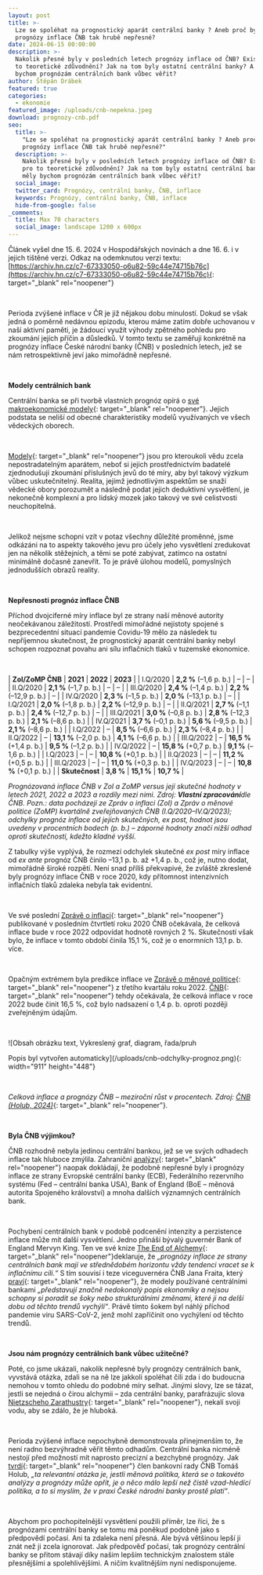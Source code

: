 ```yaml
---
layout: post
title: >-
  Lze se spoléhat na prognostický aparát centrální banky ? Aneb proč byly
  prognózy inflace ČNB tak hrubě nepřesné?
date: 2024-06-15 00:00:00
description: >-
  Nakolik přesné byly v posledních letech prognózy inflace od ČNB? Existuje pro
  to teoretické zdůvodnění? Jak na tom byly ostatní centrální banky? A měly
  bychom prognózám centrálních bank vůbec věřit?
author: Štěpán Drábek
featured: true
categories:
  - ekonomie
featured_image: /uploads/cnb-nepekna.jpeg
download: prognozy-cnb.pdf
seo:
  title: >-
    "Lze se spoléhat na prognostický aparát centrální banky ? Aneb proč byly
    prognózy inflace ČNB tak hrubě nepřesné?"
  description: >-
    Nakolik přesné byly v posledních letech prognózy inflace od ČNB? Existuje
    pro to teoretické zdůvodnění? Jak na tom byly ostatní centrální banky? A
    měly bychom prognózám centrálních bank vůbec věřit?
  social_image:
  twitter_card: Prognózy, centrální banky, ČNB, inflace
  keywords: Prognózy, centrální banky, ČNB, inflace
  hide-from-google: false
_comments:
  title: Max 70 characters
  social_image: landscape 1200 x 600px
---
```

Článek vyšel dne 15. 6. 2024 v Hospodářských novinách a dne 16. 6. i v jejich tištěné verzi. Odkaz na odemknutou verzi textu: [https://archiv.hn.cz/c7-67333050-o6u82-59c44e74715b76c](https://archiv.hn.cz/c7-67333050-o6u82-59c44e74715b76c){: target="_blank" rel="noopener"}

&nbsp;

Perioda zvýšené inflace v ČR je již nějakou dobu minulostí. Dokud se však jedná o poměrně nedávnou epizodu, kterou máme zatím dobře uchovanou v naší aktivní paměti, je žádoucí využít výhody zpětného pohledu pro zkoumání jejích příčin a důsledků. V tomto textu se zaměřuji konkrétně na prognózy inflace České národní banky (ČNB) v posledních letech, jež se nám retrospektivně jeví jako mimořádně nepřesné.

&nbsp;

**Modely centrálních bank**

Centrální banka se při tvorbě vlastních prognóz opírá o [své makroekonomické modely](https://ekonomie-jednoduse.com/posts/2024/k-%C4%8Demu-centr%C3%A1ln%C3%AD-banka-pot%C5%99ebuje-modely){: target="_blank" rel="noopener"}. Jejich podstata se neliší od obecné charakteristiky modelů využívaných ve všech vědeckých oborech.

&nbsp;

[Modely](https://libin.st/wp-content/uploads/2024/02/scientism_letterhead.pdf){: target="_blank" rel="noopener"} jsou pro kteroukoli vědu zcela nepostradatelným aparátem, neboť si jejich prostřednictvím badatelé zjednodušují zkoumání příslušných jevů do té míry, aby byl takový výzkum vůbec uskutečnitelný. Realita, jejímž jednotlivým aspektům se snaží vědecké obory porozumět a následně podat jejich deduktivní vysvětlení, je nekonečně komplexní a pro lidský mozek jako takový ve své celistvosti neuchopitelná.

&nbsp;

Jelikož nejsme schopni vzít v potaz všechny důležité proměnné, jsme odkázáni na to aspekty takového jevu pro účely jeho vysvětlení zredukovat jen na několik stěžejních, a těmi se poté zabývat, zatímco na ostatní minimálně dočasně zanevřít. To je právě úlohou modelů, pomyslných jednodušších obrazů reality.

&nbsp;

**Nepřesnosti prognóz inflace ČNB**

Příchod dvojciferné míry inflace byl ze strany naší měnové autority neočekávanou záležitostí. Prostředí mimořádné nejistoty spojené s bezprecedentní situací pandemie Covidu-19 mělo za následek tu nepříjemnou skutečnost, že prognostický aparát centrální banky nebyl schopen rozpoznat povahu ani sílu inflačních tlaků v tuzemské ekonomice.

&nbsp;

| **ZoI/ZoMP ČNB** | **2021** | **2022** | **2023** |
| I.Q/2020 | **2,2 %** (–1,6 p. b.) | – | – |
| II.Q/2020 | **2,1 %** (–1,7 p. b.) | – | – |
| III.Q/2020 | **2,4 %** (–1,4 p. b.) | **2,2 %** (–12,9 p. b.) | – |
| IV.Q/2020 | **2,3 %** (–1,5 p. b.) | **2,0 %** (–13,1 p. b.) | – |
| I.Q/2021 | **2,0 %** (–1,8 p. b.) | **2,2 %** (–12,9 p. b.) | – |
| II.Q/2021 | **2,7 %** (–1,1 p. b.) | **2,4 %** (–12,7 p. b.) | – |
| III.Q/2021 | **3,0 %** (–0,8 p. b.) | **2,8 %** (–12,3 p. b.) | **2,1 %** (–8,6 p. b.) |
| IV.Q/2021 | **3,7 %** (–0,1 p. b.) | **5,6 %** (–9,5 p. b.) | **2,1 %** (–8,6 p. b.) |
| I.Q/2022 | – | **8,5 %** (–6,6 p. b.) | **2,3 %** (–8,4 p. b.) |
| II.Q/2022 | – | **13,1 %** (–2,0 p. b.) | **4,1 %** (–6,6 p. b.) |
| III.Q/2022 | – | **16,5 %** (+1,4 p. b.) | **9,5 %** (–1,2 p. b.) |
| IV.Q/2022 | – | **15,8 %** (+0,7 p. b.) | **9,1 %** (–1,6 p. b.) |
| I.Q/2023 | – | – | **10,8 %** (+0,1 p. b.) |
| II.Q/2023 | – | – | **11,2 %** (+0,5 p. b.) |
| III.Q/2023 | – | – | **11,0 %** (+0,3 p. b.) |
| IV.Q/2023 | – | – | **10,8 %** (+0,1 p. b.) |
| **Skutečnost** | **3,8 %** | **15,1 %** | **10,7 %** |

*Prognózovaná inflace ČNB v ZoI a ZoMP versus její skutečné hodnoty v letech 2021, 2022 a 2023 a rozdíly mezi nimi. Zdroj: **Vlastní zpracování**dle ČNB. Pozn.: data pocházejí ze Zpráv o inflaci (ZoI) a Zpráv o měnové politice (ZoMP) kvartálně zveřejňovaných ČNB (I.Q/2020–IV.Q/2023); odchylky prognóz inflace od jejích skutečných, ex post, hodnot jsou uvedeny v procentních bodech (p. b.) – záporné hodnoty značí nižší odhad oproti skutečnosti, kdežto kladné vyšší.*

Z tabulky výše vyplývá, že rozmezí odchylek skutečné *ex post* míry inflace od *ex ante* prognóz ČNB činilo –13,1 p. b. až +1,4 p. b., což je, nutno dodat, mimořádně široké rozpětí. Není snad příliš překvapivé, že zvláště zkreslené byly prognózy inflace ČNB v roce 2020, kdy přítomnost intenzivních inflačních tlaků zdaleka nebyla tak evidentní.

&nbsp;

Ve své poslední [Zprávě o inflaci](https://www.cnb.cz/export/sites/cnb/cs/menova-politika/.galleries/zpravy_o_inflaci/2020/2020_IV/download/zoi_2020_IV.pdf){: target="_blank" rel="noopener"} publikované v posledním čtvrtletí roku 2020 ČNB očekávala, že celková inflace bude v roce 2022 odpovídat hodnotě rovných 2 %. Skutečností však bylo, že inflace v tomto období činila 15,1 %, což je o enormních 13,1 p. b. více.

&nbsp;

Opačným extrémem byla predikce inflace ve [Zprávě o měnové politice](https://www.cnb.cz/export/sites/cnb/cs/menova-politika/.galleries/zpravy_o_menove_politice/2022/leto_2022/download/zomp_2022_leto.pdf){: target="_blank" rel="noopener"} z třetího kvartálu roku 2022. [ČNB](https://www.cnb.cz/export/sites/cnb/cs/menova-politika/.galleries/zpravy_o_menove_politice/2022/leto_2022/download/zomp_2022_leto.pdf){: target="_blank" rel="noopener"} tehdy očekávala, že celková inflace v roce 2022 bude činit 16,5 %, což bylo nadsazení o 1,4 p. b. oproti později zveřejněným údajům.

&nbsp;

![Obsah obrázku text, Vykreslený graf, diagram, řada/pruh

Popis byl vytvořen automaticky](/uploads/cnb-odchylky-prognoz.png){: width="911" height="448"}

&nbsp;

*Celková inflace a prognózy ČNB – meziroční růst v procentech. Zdroj:* [*ČNB (Holub, 2024)*](https://www.cnb.cz/export/sites/cnb/cs/verejnost/.galleries/pro_media/konference_projevy/vystoupeni_projevy/download/holub_20240513_brno.pdf){: target="_blank" rel="noopener"}*.*

&nbsp;

**Byla ČNB výjimkou?**

ČNB rozhodně nebyla jedinou centrální bankou, jež se ve svých odhadech inflace tak hluboce zmýlila. Zahraniční [analýzy](https://www.tbsnews.net/bloomberg-special/heres-how-badly-central-banks-failed-spot-inflation-shock-467490){: target="_blank" rel="noopener"} naopak dokládají, že podobně nepřesné byly i prognózy inflace ze strany Evropské centrální banky (ECB), Federálního rezervního systému (Fed – centrální banka USA), Bank of England (BoE – měnová autorita Spojeného království) a mnoha dalších významných centrálních bank.

&nbsp;

Pochybení centrálních bank v podobě podcenění intenzity a perzistence inflace může mít další vysvětlení. Jedno přináší bývalý guvernér Bank of England Mervyn King. Ten ve své knize [The End of Alchemy](https://bailiping.github.io/assets/docs/Books/alchemy.pdf){: target="_blank" rel="noopener"}deklaruje, že *„prognózy inflace ze strany centrálních bank mají ve střednědobém horizontu vždy tendenci vracet se k inflačnímu cíli.“* S tím souvisí i teze viceguvernéra ČNB Jana Fraita, který [praví](https://www.cnb.cz/cs/verejnost/servis-pro-media/vystoupeni-konference-seminare/prezentace-a-vystoupeni/Monetarni-makroekonomie-a-centralni-banky-v-turbulentnich-dobach/){: target="_blank" rel="noopener"}, že modely používané centrálními bankami *„představují značně nedokonalý popis ekonomiky a nejsou schopny si poradit se šoky nebo strukturálními změnami, které ji na delší dobu od těchto trendů vychýlí“*. Právě tímto šokem byl náhlý příchod pandemie viru SARS-CoV-2, jenž mohl zapříčinit ono vychýlení od těchto trendů.

&nbsp;

**Jsou nám prognózy centrálních bank vůbec užitečné?**

Poté, co jsme ukázali, nakolik nepřesné byly prognózy centrálních bank, vyvstává otázka, zdali se na ně lze jakkoli spoléhat čili zda i do budoucna nemohou v tomto ohledu do podobné míry selhat. Jinými slovy, lze se tázat, jestli se nejedná o čirou alchymii – zda centrální banky, parafrázujíc slova [Nietzscheho Zarathustry](https://web2.mlp.cz/koweb/00/03/40/49/81/tak_pravil_zarathustra.pdf){: target="_blank" rel="noopener"}, nekalí svoji vodu, aby se zdálo, že je hluboká.

&nbsp;

Perioda zvýšené inflace nepochybně demonstrovala přinejmenším to, že není radno bezvýhradně věřit těmto odhadům. Centrální banka nicméně nestojí před možností mít naprosto precizní a bezchybné prognózy. Jak [tvrdí](https://roklen24.cz/clen-bankovni-rady-cnb-holub-podstatny-vliv-eura-na-realnou-konvergenci-ekonomiky-bych-necekal/){: target="_blank" rel="noopener"} člen bankovní rady ČNB Tomáš Holub, *„ta relevantní otázka je, jestli měnová politika, která se o takovéto analýzy a prognózy může opřít, je o něco málo lepší než čistě vzad-hledící politika, a to si myslím, že v praxi České národní banky prostě platí“*.

&nbsp;

Abychom pro pochopitelnější vysvětlení použili příměr, lze říci, že s prognózami centrální banky se tomu má poněkud podobně jako s předpovědí počasí. Ani ta zdaleka není přesná. Ale bývá většinou lepší ji znát než ji zcela ignorovat. Jak předpověď počasí, tak prognózy centrální banky se přitom stávají díky našim lepším technickým znalostem stále přesnějšími a spolehlivějšími. A ničím kvalitnějším nyní nedisponujeme.